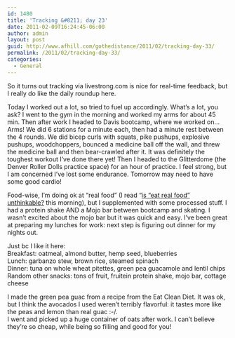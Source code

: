 ```yaml
---
id: 1480
title: 'Tracking &#8211; day 23'
date: 2011-02-09T16:24:45-06:00
author: admin
layout: post
guid: http://www.afhill.com/gothedistance/2011/02/tracking-day-33/
permalink: /2011/02/tracking-day-33/
categories:
  - General
---
```

So it turns out tracking via livestrong.com is nice for real-time feedback, but I really do like the daily roundup here. 

Today I worked out a lot, so tried to fuel up accordingly. What&#8217;s a lot, you ask? I went to the gym in the morning and worked my arms for about 45 min. Then after work I headed to Davis bootcamp, where we worked on&#8230; Arms! We did 6 stations for a minute each, then had a minute rest between the 4 rounds. We did bicep curls with squats, pike pushups, explosive pushups, woodchoppers, bounced a medicine ball off the wall, and threw the medicine ball and then bear-crawled after it. It was definitely the toughest workout I&#8217;ve done there yet! Then I headed to the Glitterdome (the Denver Roller Dolls practice space) for an hour of practice. I feel strong, but I am concerned I&#8217;ve lost some endurance. Tomorrow may need to have some good cardio!

Food-wise, I&#8217;m doing ok at &#8220;real food&#8221; (I read &#8220;[is &#8220;eat real food&#8221; unthinkable?](http://opinionator.blogs.nytimes.com/2011/02/08/is-eat-real-food-unthinkable/) this morning), but I supplemented with some processed stuff. I had a protein shake AND a Mojo bar between bootcamp and skating. I wasn&#8217;t excited about the mojo bar but it was quick and easy. I&#8217;ve been great at preparing my lunches for work: next step is figuring out dinner for my nights out. 

Just bc I like it here:  
Breakfast: oatmeal, almond butter, hemp seed, blueberries  
Lunch: garbanzo stew, brown rice, steamed spinach  
Dinner: tuna on whole wheat pitettes, green pea guacamole and lentil chips  
Random other snacks: tons of fruit, fruitein protein shake, mojo bar, cottage cheese

I made the green pea guac from a recipe from the Eat Clean Diet. It was ok, but I think the avocados I used weren&#8217;t terribly flavorful: it tastes more like the peas and lemon than real guac :-/.  
I went and picked up a huge container of oats after work. I can&#8217;t believe they&#8217;re so cheap, while being so filling and good for you!